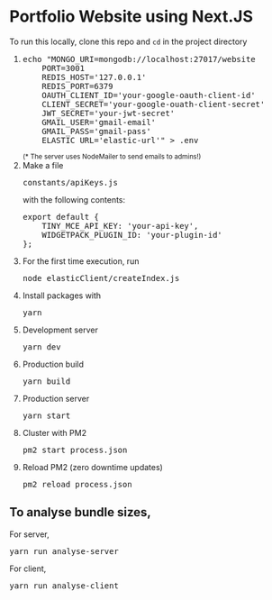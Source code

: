 # Portfolio Website using Next.JS

To run this locally, clone this repo and `cd` in the project directory

<ol>
    <li>
    <pre>echo "MONGO_URI=mongodb://localhost:27017/website
    PORT=3001
    REDIS_HOST='127.0.0.1'
    REDIS_PORT=6379
    OAUTH_CLIENT_ID='your-google-oauth-client-id'
    CLIENT_SECRET='your-google-ouath-client-secret'
    JWT_SECRET='your-jwt-secret'
    GMAIL_USER='gmail-email'
    GMAIL_PASS='gmail-pass'
    ELASTIC_URL='elastic-url'" > .env</pre>
    <small>(* The server uses NodeMailer to send emails to admins!)</small>
    </li>
    <li>
        Make a file <pre>constants/apiKeys.js</pre> with the following contents:
        <pre>export default {
    TINY_MCE_API_KEY: 'your-api-key',
    WIDGETPACK_PLUGIN_ID: 'your-plugin-id'
};</pre>
    </li>
    <li>For the first time execution, run <pre>node elasticClient/createIndex.js</pre></li>
    <li>
    Install packages with
    <pre>yarn</pre>
    </li>
    <li>
    Development server 
    <pre>yarn dev</pre>
    </li>
    <li>
    Production build
    <pre>yarn build</pre>
    </li>
    <li>
    Production server
    <pre>yarn start</pre>
    </li>
    <li>
    Cluster with PM2
    <pre>pm2 start process.json</pre>
    </li>
    <li>
    Reload PM2 (zero downtime updates)
    <pre>pm2 reload process.json</pre>
    </li>
</ol>

## To analyse bundle sizes,
For server,
<pre>yarn run analyse-server</pre>
For client,
<pre>yarn run analyse-client</pre>
